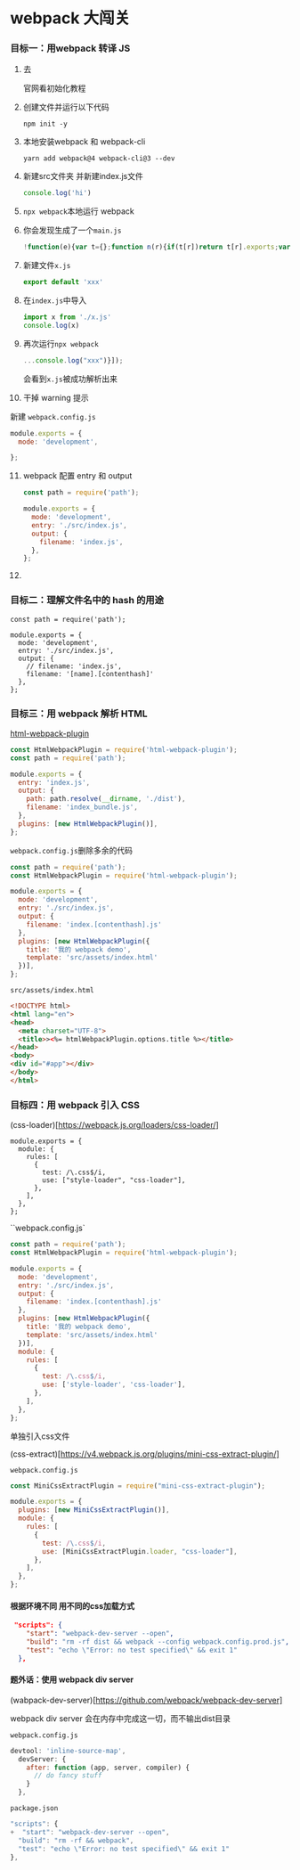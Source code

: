 

# webpack 大闯关

### 目标一：用webpack 转译 JS

1. 去 

   [webpack]: https://webpack.js.org/guides/getting-started/

   官网看初始化教程

   

2. 创建文件并运行以下代码

   `npm init -y`

   

3. 本地安装webpack 和 webpack-cli

   `yarn add webpack@4 webpack-cli@3 --dev`

   

4. 新建src文件夹 并新建index.js文件

   ```js
   console.log('hi')
   ```

   

5. `npx webpack`本地运行 webpack

6. 你会发现生成了一个`main.js`

   ```js
   !function(e){var t={};function n(r){if(t[r])return t[r].exports;var o=t[r]={i:r,l:!1,exports:{}};return e[r].call(o.exports,o,o.exports,n),o.l=!0,o.exports}n.m=e,n.c=t,n.d=function(e,t,r){n.o(e,t)||Object.defineProperty(e,t,{enumerable:!0,get:r})},n.r=function(e){"undefined"!=typeof Symbol&&Symbol.toStringTag&&Object.defineProperty(e,Symbol.toStringTag,{value:"Module"}),Object.defineProperty(e,"__esModule",{value:!0})},n.t=function(e,t){if(1&t&&(e=n(e)),8&t)return e;if(4&t&&"object"==typeof e&&e&&e.__esModule)return e;var r=Object.create(null);if(n.r(r),Object.defineProperty(r,"default",{enumerable:!0,value:e}),2&t&&"string"!=typeof e)for(var o in e)n.d(r,o,function(t){return e[t]}.bind(null,o));return r},n.n=function(e){var t=e&&e.__esModule?function(){return e.default}:function(){return e};return n.d(t,"a",t),t},n.o=function(e,t){return Object.prototype.hasOwnProperty.call(e,t)},n.p="",n(n.s=0)}([function(e,t){console.log("hi")}]);
   ```

   

7. 新建文件`x.js`

   ```js
   export default 'xxx'
   ```

8. 在`index.js`中导入

   ```js
   import x from './x.js'
   console.log(x)
   ```

   

9. 再次运行`npx webpack`

   ```js
   ...console.log("xxx")}]);
   ```

   会看到`x.js`被成功解析出来

   

10. 干掉 warning 提示

   新建 `webpack.config.js`

   ```js
   module.exports = {
     mode: 'development',
   
   };
   ```

   

11. webpack 配置 entry 和 output

    ```js
    const path = require('path');
    
    module.exports = {
      mode: 'development',
      entry: './src/index.js',
      output: {
        filename: 'index.js',
      },
    };
    ```

    

12. 





### 目标二：理解文件名中的 hash 的用途

```
const path = require('path');

module.exports = {
  mode: 'development',
  entry: './src/index.js',
  output: {
    // filename: 'index.js',
    filename: '[name].[contenthash]'
  },
};
```



### 目标三：用 webpack 解析 HTML

[html-webpack-plugin](https://webpack.js.org/plugins/html-webpack-plugin/)

```javascript
const HtmlWebpackPlugin = require('html-webpack-plugin');
const path = require('path');

module.exports = {
  entry: 'index.js',
  output: {
    path: path.resolve(__dirname, './dist'),
    filename: 'index_bundle.js',
  },
  plugins: [new HtmlWebpackPlugin()],
};
```



`webpack.config.js`删除多余的代码

```js
const path = require('path');
const HtmlWebpackPlugin = require('html-webpack-plugin');

module.exports = {
  mode: 'development',
  entry: './src/index.js',
  output: {
    filename: 'index.[contenthash].js'
  },
  plugins: [new HtmlWebpackPlugin({
    title: '我的 webpack demo',
    template: 'src/assets/index.html'
  })],
};
```



`src/assets/index.html`

```html
<!DOCTYPE html>
<html lang="en">
<head>
  <meta charset="UTF-8">
  <title>><%= htmlWebpackPlugin.options.title %></title>
</head>
<body>
<div id="#app"></div>
</body>
</html>
```



### 目标四：用 webpack 引入 CSS

(css-loader)[https://webpack.js.org/loaders/css-loader/]

```
module.exports = {
  module: {
    rules: [
      {
        test: /\.css$/i,
        use: ["style-loader", "css-loader"],
      },
    ],
  },
};
```



``webpack.config.js`

```js
const path = require('path');
const HtmlWebpackPlugin = require('html-webpack-plugin');

module.exports = {
  mode: 'development',
  entry: './src/index.js',
  output: {
    filename: 'index.[contenthash].js'
  },
  plugins: [new HtmlWebpackPlugin({
    title: '我的 webpack demo',
    template: 'src/assets/index.html'
  })],
  module: {
    rules: [
      {
        test: /\.css$/i,
        use: ['style-loader', 'css-loader'],
      },
    ],
  },
};
```



单独引入css文件

(css-extract)[https://v4.webpack.js.org/plugins/mini-css-extract-plugin/]



`webpack.config.js`

```js
const MiniCssExtractPlugin = require("mini-css-extract-plugin");

module.exports = {
  plugins: [new MiniCssExtractPlugin()],
  module: {
    rules: [
      {
        test: /\.css$/i,
        use: [MiniCssExtractPlugin.loader, "css-loader"],
      },
    ],
  },
};
```



#### 根据环境不同 用不同的css加载方式



```json
 "scripts": {
    "start": "webpack-dev-server --open",
    "build": "rm -rf dist && webpack --config webpack.config.prod.js",
    "test": "echo \"Error: no test specified\" && exit 1"
  },
```











#### 题外话：使用 webpack div server

(wabpack-dev-server)[https://github.com/webpack/webpack-dev-server]

 webpack div server 会在内存中完成这一切，而不输出dist目录

`webpack.config.js`

```js
devtool: 'inline-source-map',
  devServer: {
    after: function (app, server, compiler) {
      // do fancy stuff
    }
  },
```



`package.json`

```js
"scripts": {
+  "start": "webpack-dev-server --open",
  "build": "rm -rf && webpack",
  "test": "echo \"Error: no test specified\" && exit 1"
},
```

